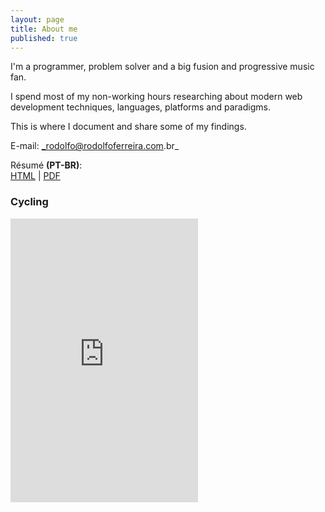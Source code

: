 ```yaml
---
layout: page
title: About me
published: true
---
```


I'm a programmer, problem solver and a big fusion and progressive music fan.

I spend most of my non-working hours researching about modern web development techniques, languages, platforms and paradigms.

This is where I document and share some of my findings.

E-mail: _rodolfo@rodolfoferreira.com.br_  

Résumé **(PT-BR)**:  
[HTML](/curriculo/) | [PDF](/public/uploads/Curriculo-RodolfoFerreira.pdf)

### Cycling

<iframe height="454" width="300" frameborder="0" allowtransparency="true" scrolling="no" src="http://www.strava.com/athletes/6308651/latest-rides/0b5f19ee99950855d200b38616e60902ef03eb4c"></iframe>